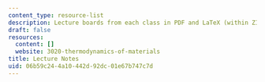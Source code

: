 ```yaml
---
content_type: resource-list
description: Lecture boards from each class in PDF and LaTeX (within ZIP) format
draft: false
resources:
  content: []
  website: 3020-thermodynamics-of-materials
title: Lecture Notes
uid: 06b59c24-4a10-442d-92dc-01e67b747c7d
---
```

